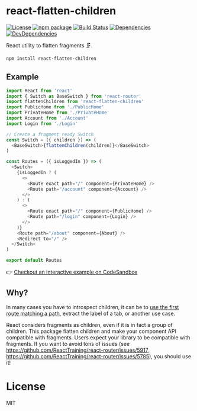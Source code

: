 # react-flatten-children

[![License](https://img.shields.io/npm/l/react-flatten-children.svg)](https://github.com/smooth-code/react-flatten-children/blob/master/LICENSE)
[![npm package](https://img.shields.io/npm/v/react-flatten-children/latest.svg)](https://www.npmjs.com/package/react-flatten-children)
[![Build Status](https://img.shields.io/travis/smooth-code/react-flatten-children.svg)](https://travis-ci.org/smooth-code/react-flatten-children)
[![Dependencies](https://img.shields.io/david/smooth-code/react-flatten-children.svg?path=packages%2Fcore)](https://david-dm.org/smooth-code/react-flatten-children?path=packages/core)
[![DevDependencies](https://img.shields.io/david/dev/smooth-code/react-flatten-children.svg)](https://david-dm.org/smooth-code/react-flatten-children?type=dev)

React utility to flatten fragments 🗜.

```sh
npm install react-flatten-children
```

## Example

```js
import React from 'react'
import { Switch as BaseSwitch } from 'react-router'
import flattenChildren from 'react-flatten-children'
import PublicHome from './PublicHome'
import PrivateHome from './PrivateHome'
import Account from './Account'
import Login from './Login'

// Create a fragment ready Switch
const Switch = ({ children }) => (
  <BaseSwitch>{flattenChildren(children)}</BaseSwitch>
)

const Routes = ({ isLoggedIn }) => (
  <Switch>
    {isLoggedIn ? (
      <>
        <Route exact path="/" component={PrivateHome} />
        <Route path="/account" component={Account} />
      </>
    ) : (
      <>
        <Route exact path="/" component={PublicHome} />
        <Route path="/login" component={Login} />
      </>
    )}
    <Route path="/about" component={About} />
    <Redirect to="/" />
  </Switch>
)

export default Routes
```

👉 [Checkout an interactive example on CodeSandbox](https://codesandbox.io/s/nn6l3r30k0)

## Why?

In many cases you have to introspect children, it can be to [use the first route matching a path](https://reacttraining.com/react-router/web/api/Switch), extract the label of a tab, or another use case.

React considers fragments as children, even if it is in fact a group of children. This package flatten children and make your component API compatible with fragments. Users expect your library to be compatible with fragments. If you want to avoid tons of issues (see https://github.com/ReactTraining/react-router/issues/5917, https://github.com/ReactTraining/react-router/issues/5785), you should use it!

# License

MIT
